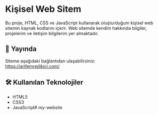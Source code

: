 # Kişisel Web Sitem

Bu proje, HTML, CSS ve JavaScript kullanarak oluşturduğum kişisel web sitemin kaynak kodlarını içerir. Web sitemde kendim hakkında bilgiler, projelerim ve iletişim bilgilerim yer almaktadır.

## 🔗 Yayında

Siteme aşağıdaki bağlantıdan ulaşabilirsiniz:  
https://arifemredikici.com/

## 🛠️ Kullanılan Teknolojiler

- HTML5  
- CSS3  
- JavaScript# my-website
